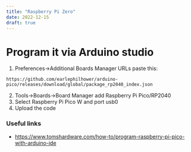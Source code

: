```yaml
---
title: "Raspberry Pi Zero"
date: 2022-12-15
draft: true
---
```


# Program it via Arduino studio

1. Preferences->Additional Boards Manager URLs paste this:
```
https://github.com/earlephilhower/arduino-pico/releases/download/global/package_rp2040_index.json
```
2. Tools->Boards->Board Manager add Raspberry Pi Pico/RP2040
3. Select Raspberry Pi Pico W and port usb0 
4. Upload the code






### Useful links
- https://www.tomshardware.com/how-to/program-raspberry-pi-pico-with-arduino-ide